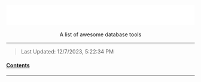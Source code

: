 <div align="center">
  <img src="assets/title.svg" >
  <p>A list of awesome database tools</p>
</div>

---

> Last Updated: 12/7/2023, 5:22:34 PM

<u><h4>Contents</h4></u>

<!-- @import "[TOC]" {cmd="toc" depthFrom=1 depthTo=6 orderedList=false} -->

<!-- code_chunk_output -->

<!-- /code_chunk_output -->

<!-- _Additional Notes Here_ -->

---

<!-- ## Header -->